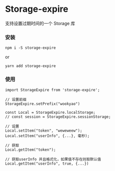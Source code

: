 # Storage-expire

支持设置过期时间的一个 Storage 库

### 安装

```
npm i -S storage-expire
```

or

```
yarn add storage-expire
```

### 使用

```
import StorageExpire from 'storage-expire';

// 设置前缀
StorageExpire.setPrefix("wookyao")

const Local = StorageExpire.localStorage;
// const session = StorageExpire.sessionStorage;

// 设置
Local.setItem("token", "weweweew");
Local.setItem("userInfo", {...}, 毫秒);

// 获取
Local.getItem("token");

// 获取userInfo 并且格式化，如果值不存在则取默认值
Local.getItem("userInfo", true, {...})

```
